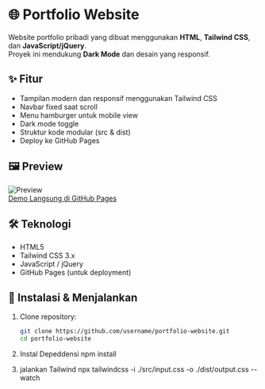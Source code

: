 # 🌐 Portfolio Website

Website portfolio pribadi yang dibuat menggunakan **HTML**, **Tailwind CSS**, dan **JavaScript/jQuery**.  
Proyek ini mendukung **Dark Mode** dan desain yang responsif.

## ✨ Fitur

- Tampilan modern dan responsif menggunakan Tailwind CSS
- Navbar fixed saat scroll
- Menu hamburger untuk mobile view
- Dark mode toggle
- Struktur kode modular (src & dist)
- Deploy ke GitHub Pages

## 🖼️ Preview

![Preview](<img width="1919" height="1078" alt="image" src="https://github.com/user-attachments/assets/f318591e-597a-4c03-8c87-f7cb5a3db77d" />
)  
[Demo Langsung di GitHub Pages](https://marselllniiboyy.github.io/portfolio-website/)

## 🛠️ Teknologi

- HTML5
- Tailwind CSS 3.x
- JavaScript / jQuery
- GitHub Pages (untuk deployment)

## 🚀 Instalasi & Menjalankan

1. Clone repository:

   ```bash
   git clone https://github.com/username/portfolio-website.git
   cd portfolio-website

2. Instal Depeddensi
   npm install

3. jalankan Tailwind
   npx tailwindcss -i ./src/input.css -o ./dist/output.css --watch
